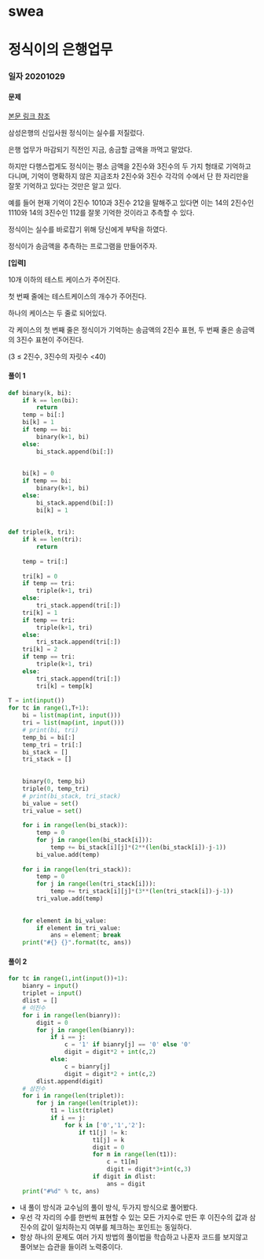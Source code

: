 # swea

# 정식이의 은행업무

### 일자 20201029

#### 문제

[본문 링크 참조](https://swexpertacademy.com/main/code/problem/problemDetail.do?contestProbId=AWMeRLz6kC0DFAXd&categoryId=AWMeRLz6kC0DFAXd&categoryType=CODE)

삼성은행의 신입사원 정식이는 실수를 저질렀다.

은행 업무가 마감되기 직전인 지금, 송금할 금액을 까먹고 말았다.

하지만 다행스럽게도 정식이는 평소 금액을 2진수와 3진수의 두 가지 형태로 기억하고 다니며, 기억이 명확하지 않은 지금조차 2진수와 3진수 각각의 수에서 단 한 자리만을 잘못 기억하고 있다는 것만은 알고 있다. 

예를 들어 현재 기억이 2진수 1010과 3진수 212을 말해주고 있다면 이는 14의 2진수인 1110와 14의 3진수인 112를 잘못 기억한 것이라고 추측할 수 있다.

정식이는 실수를 바로잡기 위해 당신에게 부탁을 하였다.

정식이가 송금액을 추측하는 프로그램을 만들어주자.


**[입력]**

10개 이하의 테스트 케이스가 주어진다.

첫 번째 줄에는 테스트케이스의 개수가 주어진다.

하나의 케이스는 두 줄로 되어있다.

각 케이스의 첫 번째 줄은 정식이가 기억하는 송금액의 2진수 표현, 두 번째 줄은 송금액의 3진수 표현이 주어진다.  

(3 ≤ 2진수, 3진수의 자릿수 <40)

#### 풀이 1

```python
def binary(k, bi):
    if k == len(bi):
        return
    temp = bi[:]
    bi[k] = 1
    if temp == bi:
        binary(k+1, bi)
    else:
        bi_stack.append(bi[:])
 
 
    bi[k] = 0
    if temp == bi:
        binary(k+1, bi)
    else:
        bi_stack.append(bi[:])
        bi[k] = 1
 
 
def triple(k, tri):
    if k == len(tri):
        return
 
    temp = tri[:]
 
    tri[k] = 0
    if temp == tri:
        triple(k+1, tri)
    else:
        tri_stack.append(tri[:])
    tri[k] = 1
    if temp == tri:
        triple(k+1, tri)
    else:
        tri_stack.append(tri[:])
    tri[k] = 2
    if temp == tri:
        triple(k+1, tri)
    else:
        tri_stack.append(tri[:])
        tri[k] = temp[k]
 
T = int(input())
for tc in range(1,T+1):
    bi = list(map(int, input()))
    tri = list(map(int, input()))
    # print(bi, tri)
    temp_bi = bi[:]
    temp_tri = tri[:]
    bi_stack = []
    tri_stack = []
 
 
    binary(0, temp_bi)
    triple(0, temp_tri)
    # print(bi_stack, tri_stack)
    bi_value = set()
    tri_value = set()
 
    for i in range(len(bi_stack)):
        temp = 0
        for j in range(len(bi_stack[i])):
            temp += bi_stack[i][j]*(2**(len(bi_stack[i])-j-1))
        bi_value.add(temp)
 
    for i in range(len(tri_stack)):
        temp = 0
        for j in range(len(tri_stack[i])):
            temp += tri_stack[i][j]*(3**(len(tri_stack[i])-j-1))
        tri_value.add(temp)
 
 
    for element in bi_value:
        if element in tri_value:
            ans = element; break
    print("#{} {}".format(tc, ans))
```



#### 풀이 2

```python
for tc in range(1,int(input())+1):
    bianry = input()
    triplet = input()
    dlist = []
    # 이진수
    for i in range(len(bianry)):
        digit = 0
        for j in range(len(bianry)):
            if i == j:
                c = '1' if bianry[j] == '0' else '0'
                digit = digit*2 + int(c,2)
            else:
                c = bianry[j]
                digit = digit*2 + int(c,2)
        dlist.append(digit)
    # 삼진수
    for i in range(len(triplet)):
        for j in range(len(triplet)):
            t1 = list(triplet)
            if i == j:
                for k in ['0','1','2']:
                    if t1[j] != k:
                        t1[j] = k
                        digit = 0
                        for m in range(len(t1)):
                            c = t1[m]
                            digit = digit*3+int(c,3)
                        if digit in dlist:
                            ans = digit
    print("#%d" % tc, ans)
```

- 내 풀이 방식과 교수님의 풀이 방식, 두가지 방식으로 풀어봤다.
- 우선 각 자리의 수를 한번씩 표현할 수 있는 모든 가지수로 만든 후 이진수의 값과 삼진수의 값이 일치하는지 여부를 체크하는 포인트는 동일하다.
- 항상 하나의 문제도 여러 가지 방법의 풀이법을 학습하고 나혼자 코드를 보지않고 풀어보는 습관을 들이려 노력중이다.